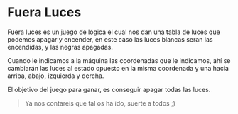 # Fuera Luces

Fuera luces es un juego de lógica el cual nos dan una tabla de luces que podemos apagar y encender, en este caso las luces blancas seran las encendidas, y las negras apagadas. 

Cuando le indicamos a la máquina las coordenadas que le indicamos, ahí se cambiarán las luces al estado opuesto en la misma coordenada y una hacia arriba, abajo, izquierda y dercha.

El objetivo del juego para ganar, es conseguir apagar todas las luces. 

> Ya nos contareis que tal os ha ido, suerte a todos ;)
